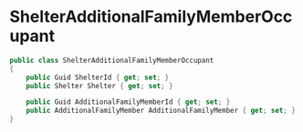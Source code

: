# ShelterAdditionalFamilyMemberOccupant

```csharp
public class ShelterAdditionalFamilyMemberOccupant
{
    public Guid ShelterId { get; set; }
    public Shelter Shelter { get; set; }

    public Guid AdditionalFamilyMemberId { get; set; }
    public AdditionalFamilyMember AdditionalFamilyMember { get; set; }
}
```
